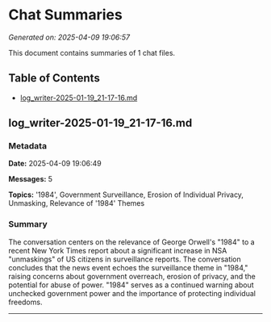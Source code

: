 # Chat Summaries

*Generated on: 2025-04-09 19:06:57*

This document contains summaries of 1 chat files.

## Table of Contents

- [log_writer-2025-01-19_21-17-16.md](#log_writer-2025-01-19_21-17-16-md)

## log_writer-2025-01-19_21-17-16.md

### Metadata

**Date:** 2025-04-09 19:06:49

**Messages:** 5

**Topics:** '1984', Government Surveillance, Erosion of Individual Privacy, Unmasking, Relevance of '1984' Themes

### Summary

The conversation centers on the relevance of George Orwell's "1984" to a recent New York Times report about a significant increase in NSA "unmaskings" of US citizens in surveillance reports. The conversation concludes that the news event echoes the surveillance theme in "1984," raising concerns about government overreach, erosion of privacy, and the potential for abuse of power. "1984" serves as a continued warning about unchecked government power and the importance of protecting individual freedoms.

---

